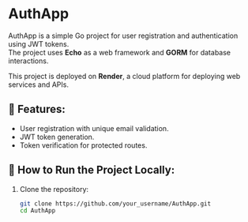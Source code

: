 # AuthApp

AuthApp is a simple Go project for user registration and authentication using JWT tokens.  
The project uses **Echo** as a web framework and **GORM** for database interactions.

This project is deployed on **Render**, a cloud platform for deploying web services and APIs.

## 🔧 Features:
- User registration with unique email validation.
- JWT token generation.
- Token verification for protected routes.

## 🚀 How to Run the Project Locally:

1. Clone the repository:
   ```bash
   git clone https://github.com/your_username/AuthApp.git
   cd AuthApp